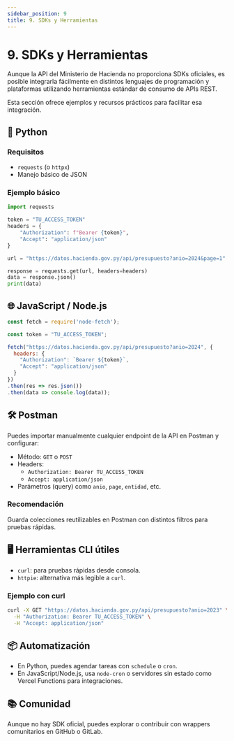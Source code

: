 ```yaml
---
sidebar_position: 9
title: 9. SDKs y Herramientas
---
```


# 9. SDKs y Herramientas

Aunque la API del Ministerio de Hacienda no proporciona SDKs oficiales, es posible integrarla fácilmente en distintos lenguajes de programación y plataformas utilizando herramientas estándar de consumo de APIs REST.

Esta sección ofrece ejemplos y recursos prácticos para facilitar esa integración.

## 🐍 Python

### Requisitos

- `requests` (o `httpx`)
- Manejo básico de JSON

### Ejemplo básico

```python
import requests

token = "TU_ACCESS_TOKEN"
headers = {
    "Authorization": f"Bearer {token}",
    "Accept": "application/json"
}

url = "https://datos.hacienda.gov.py/api/presupuesto?anio=2024&page=1"

response = requests.get(url, headers=headers)
data = response.json()
print(data)
```

## 🌐 JavaScript / Node.js

```javascript
const fetch = require('node-fetch');

const token = "TU_ACCESS_TOKEN";

fetch("https://datos.hacienda.gov.py/api/presupuesto?anio=2024", {
  headers: {
    "Authorization": `Bearer ${token}`,
    "Accept": "application/json"
  }
})
.then(res => res.json())
.then(data => console.log(data));
```

## 🛠️ Postman

Puedes importar manualmente cualquier endpoint de la API en Postman y configurar:

- Método: `GET` o `POST`
- Headers:
  - `Authorization: Bearer TU_ACCESS_TOKEN`
  - `Accept: application/json`
- Parámetros (query) como `anio`, `page`, `entidad`, etc.

### Recomendación

Guarda colecciones reutilizables en Postman con distintos filtros para pruebas rápidas.

## 🖥️ Herramientas CLI útiles

- `curl`: para pruebas rápidas desde consola.
- `httpie`: alternativa más legible a `curl`.

### Ejemplo con curl

```bash
curl -X GET "https://datos.hacienda.gov.py/api/presupuesto?anio=2023" \
  -H "Authorization: Bearer TU_ACCESS_TOKEN" \
  -H "Accept: application/json"
```

## 📦 Automatización

- En Python, puedes agendar tareas con `schedule` o `cron`.
- En JavaScript/Node.js, usa `node-cron` o servidores sin estado como Vercel Functions para integraciones.

## 📚 Comunidad

Aunque no hay SDK oficial, puedes explorar o contribuir con wrappers comunitarios en GitHub o GitLab.

